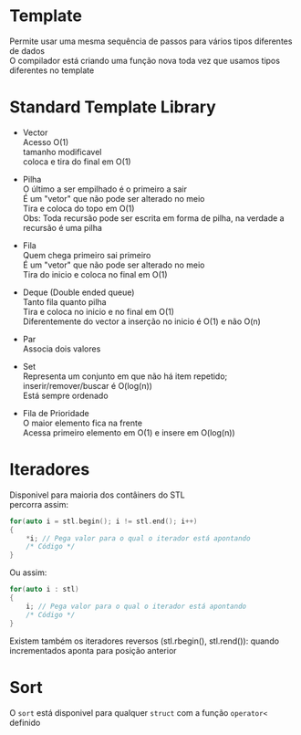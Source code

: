# Template
Permite usar uma mesma sequência de passos para vários tipos diferentes de dados\
O compilador está criando uma função nova toda vez que usamos tipos diferentes no template


# Standard Template Library
- Vector\
Acesso O(1)\
tamanho modificavel\
coloca e tira do final em O(1)

- Pilha\
O último a ser empilhado é o primeiro a sair\
É um "vetor" que não pode ser alterado no meio\
Tira e coloca do topo em O(1)\
Obs: Toda recursão pode ser escrita em forma de pilha, na verdade a recursão é uma pilha

- Fila\
Quem chega primeiro sai primeiro\
É um "vetor" que não pode ser alterado no meio\
Tira do inicio e coloca no final em O(1)

- Deque (Double ended queue)\
Tanto fila quanto pilha\
Tira e coloca no inicio e no final em O(1)\
Diferentemente do vector a inserção no inicio é O(1) e não O(n)

- Par\
Associa dois valores

- Set\
Representa um conjunto em que não há item repetido; inserir/remover/buscar é O(log(n))\
Está sempre ordenado

- Fila de Prioridade\
O maior elemento fica na frente\
Acessa primeiro elemento em O(1) e insere em O(log(n))


# Iteradores
Disponivel para maioria dos contâiners do STL\
percorra assim:
```cpp
for(auto i = stl.begin(); i != stl.end(); i++)
{
    *i; // Pega valor para o qual o iterador está apontando
    /* Código */
}
```
Ou assim:
```cpp
for(auto i : stl)
{
    i; // Pega valor para o qual o iterador está apontando
    /* Código */
}
```
Existem também os iteradores reversos (stl.rbegin(), stl.rend()): quando incrementados aponta para posição anterior


# Sort
O `sort` está disponivel para qualquer `struct` com a função `operator<` definido
